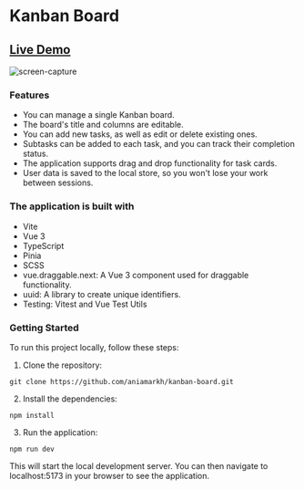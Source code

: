 
# Kanban Board
## [Live Demo](https://kanban-aniamarkh.vercel.app/)
![screen-capture](https://github.com/aniamarkh/kanban-board/assets/93217444/108d6058-fe0d-46de-b270-9bc49e25c298)

### Features
- You can manage a single Kanban board.
- The board's title and columns are editable.
- You can add new tasks, as well as edit or delete existing ones.
- Subtasks can be added to each task, and you can track their completion status.
- The application supports drag and drop functionality for task cards.
- User data is saved to the local store, so you won't lose your work between sessions.

### The application is built with
- Vite
- Vue 3
- TypeScript
- Pinia
- SCSS
- vue.draggable.next: A Vue 3 component used for draggable functionality.
- uuid: A library to create unique identifiers.
- Testing: Vitest and Vue Test Utils

### Getting Started
To run this project locally, follow these steps:

1. Clone the repository:

`git clone https://github.com/aniamarkh/kanban-board.git`

2. Install the dependencies:

`npm install`

3. Run the application:

`npm run dev`

This will start the local development server. You can then navigate to localhost:5173 in your browser to see the application.
